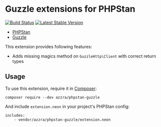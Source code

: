 # Guzzle extensions for PHPStan

[![Build Status](https://travis-ci.org/azzra/phpstan-guzzle.svg)](https://travis-ci.org/azzra/phpstan-guzzle)
[![Latest Stable Version](https://poser.pugx.org/azzra/phpstan-guzzle/v/stable)](https://packagist.org/packages/azzra/phpstan-guzzle)

* [PHPStan](https://github.com/phpstan/phpstan)
* [Guzzle](https://github.com/guzzle/guzzle)

This extension provides following features:

* Adds missing magics method on `GuzzleHttp\Client` with correct return types

## Usage

To use this extension, require it in [Composer](https://getcomposer.org/):

```
composer require --dev azzra/phpstan-guzzle
```

And include `extension.neon` in your project's PHPStan config:

```
includes:
	- vendor/azzra/phpstan-guzzle/extension.neon
```
